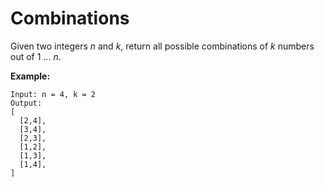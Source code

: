# Combinations

Given two integers _n_ and _k_, return all possible combinations of _k_ numbers out of 1 ... _n_.

__Example:__

```
Input: n = 4, k = 2
Output:
[
  [2,4],
  [3,4],
  [2,3],
  [1,2],
  [1,3],
  [1,4],
]
```